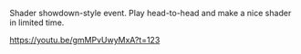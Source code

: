 Shader showdown-style event. Play head-to-head and make a nice shader in limited time.

<https://youtu.be/gmMPvUwyMxA?t=123>